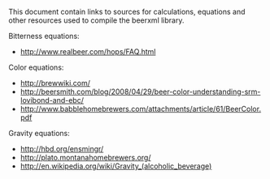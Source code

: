 
This document contain links to sources for calculations,
equations and other resources used to compile the beerxml
library.

Bitterness equations:
 * http://www.realbeer.com/hops/FAQ.html
 
Color equations:
 * http://brewwiki.com/
 * http://beersmith.com/blog/2008/04/29/beer-color-understanding-srm-lovibond-and-ebc/
 * http://www.babblehomebrewers.com/attachments/article/61/BeerColor.pdf

Gravity equations:
 * http://hbd.org/ensmingr/
 * http://plato.montanahomebrewers.org/
 * http://en.wikipedia.org/wiki/Gravity_(alcoholic_beverage)
